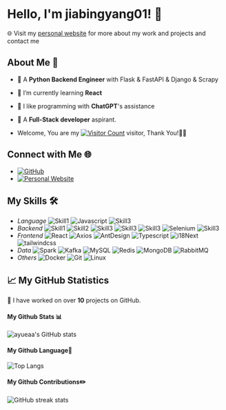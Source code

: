 <!--
**ayueaa/ayueaa** is a ✨ _special_ ✨ repository because its `README.md` (this file) appears on your GitHub profile.

Here are some ideas to get you started:

- 🔭 I’m currently working on ...
- 🌱 I’m currently learning ...
- 👯 I’m looking to collaborate on ...
- 🤔 I’m looking for help with ...
- 💬 Ask me about ...
- 📫 How to reach me: ...
- 😄 Pronouns: ...
- ⚡ Fun fact: ...
  -->

# Hello, I'm jiabingyang01! 👋

🌐 Visit my [personal website](http://www.ayue.wang) for more about my work and projects and contact me

## About Me 📌

- 🔭 A **Python Backend Engineer** with Flask & FastAPI & Django & Scrapy
- 🌱 I’m currently learning **React**
- 👯 I like programming with **ChatGPT**'s assistance
- 🤔 A **Full-Stack developer** aspirant.

- Welcome, You are my [![Visitor Count](https://profile-counter.glitch.me/jiabingyang01/count.svg)](https://blog.i-xiao.space/) visitor, Thank You!🎉🎉


## Connect with Me 🌐

- [![GitHub](https://img.shields.io/badge/-GitHub-181717?style=flat-square&logo=github)](https://github.com/jiabingyang01)
- [![Personal Website](https://img.shields.io/badge/Personal_Website-ayue's_Portfolio-blue?style=flat&logo=react&logoColor=white)](http://www.ayue.wang)

## My Skills 🛠️

- *Language*
  ![Skill1](https://img.shields.io/badge/-Python-333333?style=flat&logo=python) ![Javascript](https://img.shields.io/badge/-Javascript-333333?style=flat&logo=Javascript) ![Skill3](https://img.shields.io/badge/-Golang-333333?style=flat&logo=go)
- *Backend*
  ![Skill1](https://img.shields.io/badge/-fastapi-333333?style=flat&logo=fastapi)  ![Skill2](https://img.shields.io/badge/-flask-333333?style=flat&logo=flask) ![Skill3](https://img.shields.io/badge/-django-333333?style=flat&logo=django) ![Skill3](https://img.shields.io/badge/-scrapy-333333?style=flat&logo=scrapy) ![Skill3](https://img.shields.io/badge/-pandas-333333?style=flat&logo=pandas) ![Selenium](https://img.shields.io/badge/-Selenium-333333?style=flat&logo=Selenium) ![Skill3](https://img.shields.io/badge/-streamlit-333333?style=flat&logo=streamlit)
- *Frontend*
  ![React](https://img.shields.io/badge/-React-333333?style=flat&logo=react) ![Axios](https://img.shields.io/badge/-Axios-333333?style=flat&logo=axios) ![AntDesign](https://img.shields.io/badge/-AntDesign-333333?style=flat&logo=antDesign) ![Typescript](https://img.shields.io/badge/-Typescript-333333?style=flat&logo=Typescript) ![i18Next](https://img.shields.io/badge/-i18Next-333333?style=flat&logo=i18Next) ![tailwindcss](https://img.shields.io/badge/-tailwindcss-333333?style=flat&logo=tailwindcss) 
- *Data*
  ![Spark](https://img.shields.io/badge/-Spark-333333?style=flat&logo=apachespark) ![Kafka](https://img.shields.io/badge/-Kafka-333333?style=flat&logo=apachekafka) ![MySQL](https://img.shields.io/badge/-MySQL-333333?style=flat&logo=mysql) ![Redis](https://img.shields.io/badge/-Redis-333333?style=flat&logo=redis) ![MongoDB](https://img.shields.io/badge/-MongoDB-333333?style=flat&logo=mongodb) ![RabbitMQ](https://img.shields.io/badge/-RabbitMQ-333333?style=flat&logo=rabbitmq) 
- *Others*
  ![Docker](https://img.shields.io/badge/-Docker-333333?style=flat&logo=docker) ![Git](https://img.shields.io/badge/-Git-333333?style=flat&logo=Git) ![Linux](https://img.shields.io/badge/-Linux-333333?style=flat&logo=Linux) 

## 📈 My GitHub Statistics

🔭 I have worked on over **10** projects on GitHub.

#### My Github Stats 📊

![ayueaa's GitHub stats](https://github-readme-stats.vercel.app/api?username=jiabingyang01&show_icons=true&theme=tokyonight&count_private=true)


#### My Github Language🧱

![Top Langs](https://github-readme-stats.vercel.app/api/top-langs/?username=jiabingyang01&theme=tokyonight&layout=compact)



#### My Github Contributions✏️


![GitHub streak stats](https://github-readme-streak-stats.herokuapp.com/?user=jiabingyang01&theme=tokyonight)









